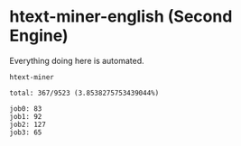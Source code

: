 # htext-miner-english (Second Engine)

Everything doing here is automated.

```
htext-miner

total: 367/9523 (3.8538275753439044%)

job0: 83
job1: 92
job2: 127
job3: 65
```